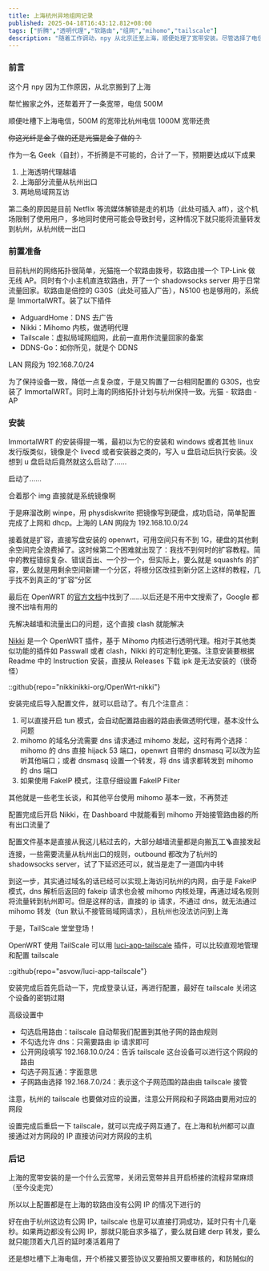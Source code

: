 ```yaml
---
title: 上海杭州异地组网记录
published: 2025-04-18T16:43:12.812+08:00
tags: ["折腾","透明代理","软路由","组网","mihomo","tailscale"]
description: "随着工作调动，npy 从北京迁至上海，顺便处理了宽带安装。尽管选择了电信500M的宽带，费用却高于杭州的1000M，令人无奈。在此背景下，我决定构建一个跨城市的网络环境，期望实现上海透明代理、部分流量从杭州出口及两地局域网互通的目标。杭州的网络架构相对简单，通过软路由与无线AP的组合，搭建了一套可以支持日常流量回家的系统，准备迎接接下来的网络挑战。"
---
```

### 前言

这个月 npy 因为工作原因，从北京搬到了上海

帮忙搬家之外，还帮着开了一条宽带，电信 500M

顺便吐槽下上海电信，500M 的宽带比杭州电信 1000M 宽带还贵

~~你这光纤是金子做的还是光猫是金子做的？~~

作为一名 Geek（自封），不折腾是不可能的，合计了一下，预期要达成以下成果

1. 上海透明代理越墙
2. 上海部分流量从杭州出口
3. 两地局域网互访

第二条的原因是目前 Netflix 等流媒体解锁是走的机场（此处可插入 aff），这个机场限制了使用用户，多地同时使用可能会导致封号，这种情况下就只能将流量转发到杭州，从杭州统一出口

### 前置准备

目前杭州的网络拓扑很简单，光猫拖一个软路由拨号，软路由接一个 TP-Link 做无线 AP。同时有个小主机直连软路由，开了一个 shadowsocks server 用于日常流量回家。软路由是倍控的 G30S（此处可插入广告），N5100 也是够用的，系统是 ImmortalWRT。装了以下插件

* AdguardHome：DNS 去广告
* Nikki：Mihomo 内核，做透明代理
* Tailscale：虚拟局域网组网，此前一直用作流量回家的备案
* DDNS-Go：如你所见，就是个 DDNS

LAN 网段为 192.168.7.0/24

为了保持设备一致，降低一点复杂度，于是又购置了一台相同配置的 G30S，也安装了 ImmortalWRT。同时上海的网络拓扑计划与杭州保持一致。光猫 - 软路由 - AP

### 安装

ImmortalWRT 的安装得提一嘴，最初以为它的安装和 windows 或者其他 linux 发行版类似，镜像是个 livecd 或者安装器之类的，写入 u 盘启动后执行安装。没想到 u 盘启动后竟然就这么启动了……

启动了……

合着那个 img 直接就是系统镜像啊

于是麻溜改刷 winpe，用 physdiskwrite 把镜像写到硬盘，成功启动，简单配置完成了上网和 dhcp。上海的 LAN  网段为 192.168.10.0/24

接着就是扩容，直接写盘安装的 openwrt，可用空间只有不到 1G，硬盘的其他剩余空间完全浪费掉了。这时候第二个困难就出现了：我找不到何时的扩容教程。简中的教程错综复杂、错误百出、一个抄一个，但实际上，要么就是 squashfs 的扩容，要么就是用剩余空间新建一个分区，将根分区改挂到新分区上这样的教程，几乎找不到真正的“扩容”分区

最后在 OpenWRT 的[官方文档](https://openwrt.org/docs/guide-user/advanced/expand_root)中找到了……以后还是不用中文搜索了，Google 都搜不出啥有用的

先解决越墙和流量出口的问题，这个直接 clash 就能解决

[Nikki](https://github.com/nikkinikki-org/OpenWrt-nikki) 是一个 OpenWRT 插件，基于 Mihomo 内核进行透明代理。相对于其他类似功能的插件如 Passwall 或者 clash，Nikki 的可定制化更强。注意安装要根据 Readme 中的 Instruction 安装，直接从 Releases 下载 ipk 是无法安装的（很奇怪）

::github{repo="nikkinikki-org/OpenWrt-nikki"}

安装完成后导入配置文件，就可以启动了。有几个注意点：

1. 可以直接开启 tun 模式，会自动配置路由器的路由表做透明代理，基本没什么问题
2. mihomo 的域名分流需要 dns 请求通过 mihomo 发起，这时有两个选择：mihomo 的 dns 直接 hijack 53 端口，openwrt 自带的 dnsmasq 可以改为监听其他端口；或者 dnsmasq 设置一个转发，将 dns 请求都转发到 mihomo 的 dns 端口
3. 如果使用 FakeIP 模式，注意仔细设置 FakeIP Filter

其他就是一些老生长谈，和其他平台使用 mihomo 基本一致，不再赘述

配置完成后开启 Nikki，在 Dashboard 中就能看到 mihomo 开始接管路由器的所有出口流量了

配置文件基本是直接从我这儿粘过去的，大部分越墙流量都是向搬瓦工🪜直接发起连接，一些需要流量从杭州出口的规则，outbound 都改为了杭州的 shadowsocks server，试了下延迟还可以，就当是走了一道国内中转

到这一步，其实通过域名的话已经可以实现上海访问杭州的内网，由于是 FakeIP 模式，dns 解析后返回的 fakeip 请求也会被 mihomo 内核处理，再通过域名规则将流量转到杭州即可。但是这样的话，直接的 ip 请求，不通过 dns，就无法通过 mihomo 转发（tun 默认不接管局域网请求），且杭州也没法访问到上海

于是，TailScale 堂堂登场！

OpenWRT 使用 TailScale 可以用 [luci-app-tailscale](https://github.com/asvow/luci-app-tailscale) 插件，可以比较直观地管理和配置 tailscale

::github{repo="asvow/luci-app-tailscale"}

安装完成后首先启动一下，完成登录认证，再进行配置，最好在 tailscale 关闭这个设备的密钥过期

高级设置中

* 勾选启用路由：tailscale 自动帮我们配置到其他子网的路由规则
* 不勾选允许 dns：只需要路由 ip 请求即可
* 公开网段填写 192.168.10.0/24：告诉 tailscale 这台设备可以进行这个网段的路由
* 勾选子网互通：字面意思
* 子网路由选择 192.168.7.0/24：表示这个子网范围的路由由 tailscale 接管

注意，杭州的 tailscale 也要做对应的设置，注意公开网段和子网路由要用对应的网段

设置完成后重启一下 tailscale，就可以完成子网互通了。在上海和杭州都可以直接通过对方网段的 IP 直接访问对方网段的主机

### 后记

上海的宽带安装的是一个什么云宽带，关闭云宽带并且开启桥接的流程非常麻烦（至今没走完）

所以以上配置都是在上海的软路由没有公网 IP 的情况下进行的

好在由于杭州这边有公网 IP，tailscale 也是可以直接打洞成功，延时只有十几毫秒。如果两边都没有公网 IP，那就只能自求多福了，要么就自建 derp 转发，要么就只能顶着大几百的延时凑活着用了

还是想吐槽下上海电信，开个桥接又要签协议又要拍照又要审核的，和防贼似的

